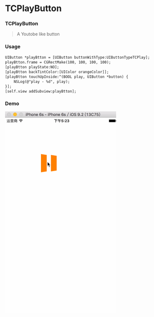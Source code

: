 # TCPlayButton
### TCPlayButton
> A Youtobe like button

### Usage
	UIButton *playBtton = [UIButton buttonWithType:UIButtonTypeTCPlay];
    playBtton.frame = CGRectMake(100, 100, 100, 100);
    [playBtton playState:NO];
    [playBtton backTintColor:[UIColor orangeColor]];
    [playBtton touchUpInside:^(BOOL play, UIButton *button) {
        NSLog(@"play - %d", play);
    }];
    [self.view addSubview:playBtton];
    
### Demo
![Effect](effect.gif)